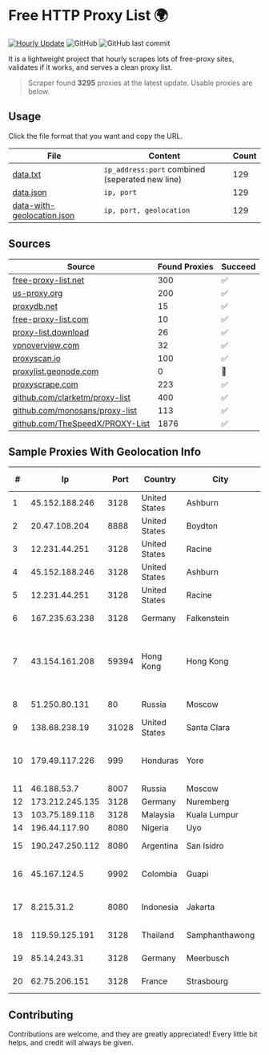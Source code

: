 
# Free HTTP Proxy List 🌍

[![Hourly Update](https://github.com/mertguvencli/http-proxy-list/actions/workflows/main.yml/badge.svg?branch=main)](https://github.com/mertguvencli/http-proxy-list/actions/workflows/main.yml)
![GitHub](https://img.shields.io/github/license/mertguvencli/http-proxy-list)
![GitHub last commit](https://img.shields.io/github/last-commit/mertguvencli/http-proxy-list)

It is a lightweight project that hourly scrapes lots of free-proxy sites, validates if it works, and serves a clean proxy list.


> Scraper found **3295** proxies at the latest update. Usable proxies are below.

## Usage

Click the file format that you want and copy the URL.


|File|Content|Count|
|----|-------|-----|
|[data.txt](https://raw.githubusercontent.com/mertguvencli/http-proxy-list/main/proxy-list/data.txt)|`ip_address:port` combined (seperated new line)|129|
|[data.json](https://raw.githubusercontent.com/mertguvencli/http-proxy-list/main/proxy-list/data.json)|`ip, port`|129|
|[data-with-geolocation.json](https://raw.githubusercontent.com/mertguvencli/http-proxy-list/main/proxy-list/data-with-geolocation.json)|`ip, port, geolocation`|129|

## Sources

|Source|Found Proxies|Succeed|
|------|-------------|-------|
|[free-proxy-list.net](https://free-proxy-list.net)|300|✅|
|[us-proxy.org](https://www.us-proxy.org)|200|✅|
|[proxydb.net](http://proxydb.net)|15|✅|
|[free-proxy-list.com](https://free-proxy-list.com/?page=&port=&type%5B%5D=http&type%5B%5D=https&up_time=0&search=Search)|10|✅|
|[proxy-list.download](https://www.proxy-list.download/HTTP)|26|✅|
|[vpnoverview.com](https://vpnoverview.com/privacy/anonymous-browsing/free-proxy-servers)|32|✅|
|[proxyscan.io](https://www.proxyscan.io)|100|✅|
|[proxylist.geonode.com](https://proxylist.geonode.com/api/proxy-list?limit=300&page=1&sort_by=lastChecked&sort_type=desc&protocols=http,https)|0|🚫|
|[proxyscrape.com](https://api.proxyscrape.com/v2/?request=displayproxies&protocol=http&timeout=10000&country=all&ssl=all&anonymity=all)|223|✅|
|[github.com/clarketm/proxy-list](https://raw.githubusercontent.com/clarketm/proxy-list/master/proxy-list-raw.txt)|400|✅|
|[github.com/monosans/proxy-list](https://raw.githubusercontent.com/monosans/proxy-list/main/proxies/http.txt)|113|✅|
|[github.com/TheSpeedX/PROXY-List](https://raw.githubusercontent.com/TheSpeedX/PROXY-List/master/http.txt)|1876|✅|


## Sample Proxies With Geolocation Info

|#|Ip|Port|Country|City|Internet Service Provider|
|-|--|----|-------|----|-------------------------|
|1|45.152.188.246|3128|United States|Ashburn|Sprint|
|2|20.47.108.204|8888|United States|Boydton|Microsoft Corporation|
|3|12.231.44.251|3128|United States|Racine|AT&T Services, Inc.|
|4|45.152.188.246|3128|United States|Ashburn|Sprint|
|5|12.231.44.251|3128|United States|Racine|AT&T Services, Inc.|
|6|167.235.63.238|3128|Germany|Falkenstein|Hetzner Online GmbH|
|7|43.154.161.208|59394|Hong Kong|Hong Kong|Shenzhen Tencent Computer Systems Company Limited|
|8|51.250.80.131|80|Russia|Moscow|Yandex.Cloud LLC|
|9|138.68.238.19|31028|United States|Santa Clara|DigitalOcean, LLC|
|10|179.49.117.226|999|Honduras|Yore|Asociacion De Servicio De Internet S. De RL.|
|11|46.188.53.7|8007|Russia|Moscow|2COM|
|12|173.212.245.135|3128|Germany|Nuremberg|Contabo GmbH|
|13|103.75.189.118|3128|Malaysia|Kuala Lumpur|Kon Jew Chung|
|14|196.44.117.90|8080|Nigeria|Uyo|Ecoband Ltd|
|15|190.247.250.112|8080|Argentina|San Isidro|Telecom Argentina S.A|
|16|45.167.124.5|9992|Colombia|Guapi|Sepcom Comunicaciones SAS|
|17|8.215.31.2|8080|Indonesia|Jakarta|Alibaba (US) Technology Co., Ltd.|
|18|119.59.125.191|3128|Thailand|Samphanthawong|Metrabyte Co., Ltd|
|19|85.14.243.31|3128|Germany|Meerbusch|myLoc managed IT AG|
|20|62.75.206.151|3128|France|Strasbourg|PlusServer GmbH|



## Contributing

Contributions are welcome, and they are greatly appreciated! Every
little bit helps, and credit will always be given.

